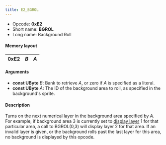 ```yaml
---
title: E2_BGROL
---
```


-   Opcode: **0xE2**
-   Short name: **BGROL**
-   Long name: Background Roll

#### Memory layout

| 0xE2 | *B* | *A* |
|------|-----|-----|

#### Arguments

-   **const UByte** *B*: Bank to retrieve *A*, or zero if *A* is specified as a literal.
-   **const UByte** *A*: The ID of the background area to roll, as specified in the background's sprite.

#### Description

Turns on the next numerical layer in the background area specified by *A*. For example, if background area 3 is currently set to [display layer](E0_BGON.md) 1 for that particular area, a call to BGROL(0,3) will display layer 2 for that area. If an invalid layer is given, or the background rolls past the last layer for this area, no background is displayed by this opcode.
